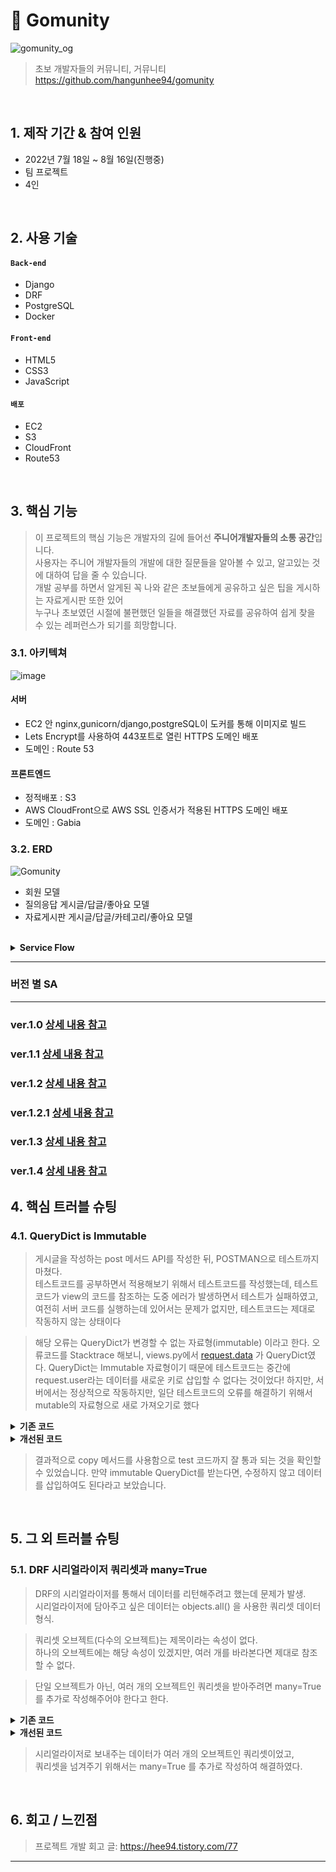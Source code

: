 # :pushpin: Gomunity
![gomunity_og](https://user-images.githubusercontent.com/97969957/185279549-76daa3f9-50dc-4eb7-b412-2f9faec1c2b3.png)
>초보 개발자들의 커뮤니티, 거뮤니티    
>https://github.com/hangunhee94/gomunity   

</br>

## 1. 제작 기간 & 참여 인원
- 2022년 7월 18일 ~ 8월 16일(진행중)    
- 팀 프로젝트
- 4인  

</br>

## 2. 사용 기술
#### `Back-end`
  - Django
  - DRF
  - PostgreSQL
  - Docker

#### `Front-end`
  - HTML5
  - CSS3
  - JavaScript
  
#### `배포` 
  - EC2
  - S3
  - CloudFront
  - Route53 
</br>

## 3. 핵심 기능
>이 프로젝트의 핵심 기능은 개발자의 길에 들어선 <b>주니어개발자들의 소통 공간</b>입니다.   
>사용자는 주니어 개발자들의 개발에 대한 질문들을 알아볼 수 있고, 알고있는 것에 대하여 답을 줄 수 있습니다.      
>개발 공부를 하면서 알게된 꼭 나와 같은 초보들에게 공유하고 싶은 팁을 게시하는 자료게시판 또한 있어    
>누구나 초보였던 시절에 불편했던 일들을 해결했던 자료를 공유하여 쉽게 찾을 수 있는 레퍼런스가 되기를 희망합니다.   

### 3.1. 아키텍쳐   
![image](https://user-images.githubusercontent.com/97969957/185283041-45f4504d-e797-4714-9d7e-058568c20f8d.png) 


#### 서버

- EC2 안 nginx,gunicorn/django,postgreSQL이 도커를 통해 이미지로 빌드
- Lets Encrypt를 사용하여 443포트로 열린 HTTPS 도메인 배포
- 도메인 : Route 53

#### 프론트엔드

- 정적배포 : S3
- AWS CloudFront으로 AWS SSL 인증서가 적용된 HTTPS 도메인 배포
- 도메인 : Gabia  

### 3.2. ERD    
![Gomunity](https://user-images.githubusercontent.com/97969957/185282933-80713a8e-cdf6-47c4-ba20-ef985fddf0d0.png)  

  - 회원 모델
  - 질의응답 게시글/답글/좋아요 모델
  - 자료게시판 게시글/답글/카테고리/좋아요 모델
<br>

<details>
<summary><b> Service Flow</b></summary>  

<div markdown="1">

### 회원기능

![회원가입](https://user-images.githubusercontent.com/97969957/185279221-5abe2894-0fd2-4636-8023-a467a292a2d6.gif)

- 사용자는 거뮤니티의 게시글을 열람할 수 있습니다. 그러나, 작성/수정/삭제/좋아요 등의 기능은 로그인을 요구합니다.
- 사용자는 회원가입 페이지에서 아이디,비밀번호,닉네임,이메일을 입력하고 회원가입합니다.
  - 아이디,비밀번호,이메일은 작성조건이 있어 작성조건이 일치하지 않는다면 오류를 표시합니다.

![로그인 및 게시판](https://user-images.githubusercontent.com/97969957/185279234-26e622ee-b357-4830-9792-d0a63abe1336.gif)

- 사용자는 아이디 비밀번호를 입력하고 로그인합니다.
  - 로그인한 사용자는 DRF Simple JWT로 토큰이 브라우저 로컬 스토리지에 저장됩니다.
  - 사용자는 약 15분간 한 번 로그인한 상태를 유지하며, 새로고침을 통해서 토큰을 60일까지 저장합니다.

### 질의응답게시판

![게시글 등록](https://user-images.githubusercontent.com/97969957/185279026-1c6a22e1-b005-496e-977e-3940c4707a37.gif)

- 사용자는 질의응답게시판을 통해서 개발과 관련된 주제로 자유롭게 질문하고 답변할 수 있습니다.
- 사용자는 질의응답게시판에 작성된 글을 열람할 수 있습니다.
- 사용자는 질의응답게시판의 글 및 답변의 작성/수정/삭제/좋아요 기능은 로그인을 통해서만 접근할 수 있습니다.
- 사용자는 게시글 작성 버튼을 눌러 질문하고 싶은 내용을 담아 글을 작성합니다.
  - 해시태그를 작성하여 이 후 게시글을 추천하는 용도로 활용됩니다.
  - TOAST UI EDITOR가 적용되어 있어 마크다운 형식으로 글을 작성하거나 이미지를 업로드 할 수 있습니다.
- 사용자는 자신이 작성한 글에 대해 수정/삭제 권한이 있으며 버튼으로 표시됩니다.
  - 수정 버튼을 눌러 작성된 제목/해시태그/내용 등이 에디터 안에 표시되며 글을 수정할 수 있습니다.
  - 삭제 버튼을 눌러 작성한 글 레코드를 삭제합니다.
- 사용자는 게시글에 제목 밑의 좋아요 버튼을 클릭하여 좋아요 기능을 사용할 수 있습니다.
  - 좋아요 된 버튼은 모양이 변경되며, 다시 한 번 클릭하면 좋아요가 취소됩니다.
- 사용자는 게시글에 답글을 작성할 수 있습니다.
  - 텍스트를 입력하고 작성버튼을 눌러 답글을 작성할 수 있습니다.
- 사용자는 자신이 작성한 답글에 대해 수정/삭제 권한이 있으며 버튼으로 표시됩니다.
  - 수정 버튼을 눌러 작성된 내용이 인풋에 표시되며 답글을 수정할 수 있습니다.
  - 삭제 버튼을 눌러 작성한 답글 레코드를 삭제합니다.

![게시글추천](https://user-images.githubusercontent.com/97969957/185279067-0d0505ee-fea5-4667-ab82-bc58cbaf9043.gif)

- 사용자는 게시글을 조회 페이지에서 추천받기 버튼을 눌러 유사한 해시태그를 가진 게시글을 추천받을 수 있습니다.

### 자료게시판

![자료게시판](https://user-images.githubusercontent.com/97969957/185283883-96c75c91-1fb8-47a9-9d7d-4faf16956633.gif)

- 사용자는 자료게시판을 통해서 개발하면서 알게 된 팁을 글을 작성하여 공유할 수 있습니다.
- 사용자는 자료게시판의 글 및 답글의 조회가 가능합니다.
- 사용자는 자료게시판의 글 및 답글의 작성/수정/삭제/좋아요 기능을 로그인을 통해서 접근할 수 있습니다.
- 사용자는 게시글 작성 버튼을 눌러 질문하고 싶은 내용을 담아 글을 작성합니다.
  - 카테고리를 중 공용 및 특정 권한 전용 하나를 선택하여, 열람권한을 정합니다.
  - 해시태그를 작성하여 이 후 게시글을 추천하는 용도로 활용됩니다.
  - TOAST UI EDITOR가 적용되어 있어 마크다운 형식으로 글을 작성하거나 이미지를 업로드 할 수 있습니다.
- 사용자는 자신이 작성한 글에 대해 수정/삭제 권한이 있으며 버튼으로 표시됩니다.
  - 수정 버튼을 눌러 작성된 제목/해시태그/내용 등이 에디터 안에 표시되며 글을 수정할 수 있습니다.
  - 삭제 버튼을 눌러 작성한 글 레코드를 삭제합니다.
- 사용자는 게시글에 제목 밑의 좋아요 버튼을 클릭하여 좋아요 기능을 사용할 수 있습니다.
  - 좋아요 된 버튼은 모양이 변경되며, 다시 한 번 클릭하면 좋아요가 취소됩니다.
- 사용자는 게시글에 답글을 작성할 수 있습니다.
  - 텍스트를 입력하고 작성버튼을 눌러 답글을 작성할 수 있습니다.
- 사용자는 자신이 작성한 답글에 대해 수정/삭제 권한이 있으며 버튼으로 표시됩니다.
  - 수정 버튼을 눌러 작성된 내용이 인풋에 표시되며 답글을 수정할 수 있습니다.
  - 삭제 버튼을 눌러 작성한 답글 레코드를 삭제합니다.
</div>
</details>

---

### 버전 별 SA

---

### ver.1.0  [상세 내용 참고](https://www.notion.so/Starting-Assignment-a93d84d8a6a0455abff9975c2de1313f)

### ver.1.1  [상세 내용 참고](https://www.notion.so/Starting-Assignment-a93d84d8a6a0455abff9975c2de1313f)

### ver.1.2  [상세 내용 참고](https://www.notion.so/Starting-Assignment-dcdf8dc5fef84f25975c3cd28c95dc7e)

### ver.1.2.1  [상세 내용 참고](https://www.notion.so/VER-1-2-1-5e0e1cf5477d484fb8808eb0fc444589)

### ver.1.3  [상세 내용 참고](https://www.notion.so/VER-1-3-e9dbd0b5b1ba4947b4744b876b6f9300)

### ver.1.4  [상세 내용 참고](https://www.notion.so/VER-1-4-4c8099f4818841499e3fb36e8a2ffff9)


## 4. 핵심 트러블 슈팅
### 4.1. QueryDict is Immutable
>게시글을 작성하는 post 메서드 API를 작성한 뒤, POSTMAN으로 테스트까지 마쳤다.<br>
>테스트코드를 공부하면서 적용해보기 위해서 테스트코드를 작성했는데, 테스트코드가 view의 코드를 참조하는 도중 에러가 발생하면서 테스트가 실패하였고,      
>여전히 서버 코드를 실행하는데 있어서는 문제가 없지만, 테스트코드는 제대로 작동하지 않는 상태이다

> 해당 오류는 QueryDict가 변경할 수 없는  자료형(immutable) 이라고 한다.
> 오류코드를 Stacktrace 해보니, views.py에서 [request.data](http://request.data) 가 QueryDict였다.
> QueryDict는 Immutable 자료형이기 때문에 테스트코드는 중간에 request.user라는 데이터를 새로운 키로 삽입할 수 없다는 것이었다!
> 하지만, 서버에서는 정상적으로 작동하지만,
> 일단 테스트코드의 오류를 해결하기 위해서 mutable의 자료형으로 새로 가져오기로 했다     
<details>
<summary><b>기존 코드</b></summary>  
<div markdown="1">

````

def post(self, request):
    request.data['user'] = request.user.id
    notice_serializer = NoticeSerializer(data=request.data)	
                 ...
		생략
        
````

</div>
</details>

<details>
<summary><b>개선된 코드</b></summary>  
<div markdown="1">

````

def post(self, request):
	print(request.data) # 테스트코드 상에서 QueryDict인 request.data에서 사용할 수 있는 메서드 확인
	request_data_copy = request.data.copy() # mutable 한 딕셔너리로 카피하는 메서드
	request_data_copy['user'] = request.user.id
	notice_serializer = NoticeSerializer(data=request_data_copy)
                ...
		생략
        
````

</div>
</details>

> 결과적으로 copy 메서드를 사용함으로 test 코드까지 잘 통과 되는 것을 확인할 수 있었습니다.
> 만약 immutable QueryDict를 받는다면, 수정하지 않고 데이터를 삽입하여도 된다라고 보았습니다.

</br>

## 5. 그 외 트러블 슈팅    
### 5.1. DRF 시리얼라이저 쿼리셋과 many=True
>DRF의 시리얼라이저를 통해서 데이터를 리턴해주려고 했는데 문제가 발생.<br>
>시리얼라이저에 담아주고 싶은 데이터는 objects.all() 을 사용한 쿼리셋 데이터 형식.    

    
>쿼리셋 오브젝트(다수의 오브젝트)는 제목이라는 속성이 없다. <br>
>하나의 오브젝트에는 해당 속성이 있겠지만, 여러 개를 바라본다면 제대로 참조 할 수 없다.    

>단일 오브젝트가 아닌, 여러 개의 오브젝트인 쿼리셋을 받아주려면 many=True 를 추가로 작성해주어야 한다고 한다.     

<details>
<summary><b>기존 코드</b></summary>  
<div markdown="1">

````

.. 생략

class View(APIView):
	def get(self, request):
		notices = NoticeModel.objects.all()
		notice_serializer = NoticeSerializer(data=notices).data
		return Response(notice_serializer)
````

</div>
</details>

<details>
<summary><b>개선된 코드</b></summary>  
<div markdown="1">

````

.. 생략

class View(APIView):
	def get(self, request):
		notices = NoticeModel.objects.all()
		notice_serializer = NoticeSerializer(data=notices).data
		return Response(notice_serializer, many=True)
        
````

</div>
</details> 

>시리얼라이저로 보내주는 데이터가 여러 개의 오브젝트인 쿼리셋이었고,  
>쿼리셋을 넘겨주기 위해서는 many=True 를 추가로 작성하여 해결하였다.

</br>

## 6. 회고 / 느낀점
>프로젝트 개발 회고 글: https://hee94.tistory.com/77 

---
